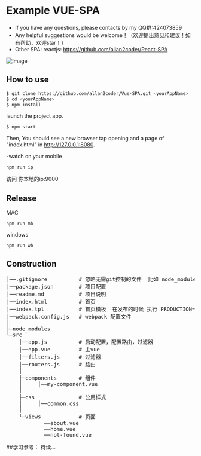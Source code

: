 # Example VUE-SPA 
- If you have any questions, please contacts by my QQ群:424073859
- Any helpful suggestions would be welcome！（欢迎提出意见和建议！如有帮助，欢迎star！）
- Other SPA:    reactjs: https://github.com/allan2coder/React-SPA

![image](https://github.com/allan2coder/Vue-SPA/blob/master/src/images/1.gif)

## How to use
``` bash
$ git clone https://github.com/allan2coder/Vue-SPA.git <yourAppName>
$ cd <yourAppName>
$ npm install
```

launch the project app.
``` bash
$ npm start
```

Then, You should see a new browser tap opening and a page of "index.html" in http://127.0.0.1:8080.

-watch on your mobile

```
npm run ip
```
访问 你本地的ip:9000

## Release
MAC

```
npm run mb
```

windows

```
npm run wb
```

## Construction
<pre>
│──.gitignore          # 忽略无需git控制的文件  比如 node_modules
│──package.json        # 项目配置
│──readme.md           # 项目说明
│──index.html          # 首页
│──index.tpl           # 首页模板  在发布的时候 执行 PRODUCTION=1 webpack 会生成一个d.html并注入脚本，样式，达到版本控制的目的
│──webpack.config.js   # webpack 配置文件
│
├─node_modules
└─src
    │──app.js          # 启动配置，配置路由，过滤器
    │──app.vue         # 主vue
    │──filters.js      # 过滤器
    │──routers.js      # 路由
    │
    ├─components       # 组件
    │     │──my-component.vue
    │
    ├─css              # 公用样式
    │     │──common.css
    │
    └─views            # 页面
            ──about.vue
            ──home.vue
            ──not-found.vue
</pre>

##学习参考：
待续...

